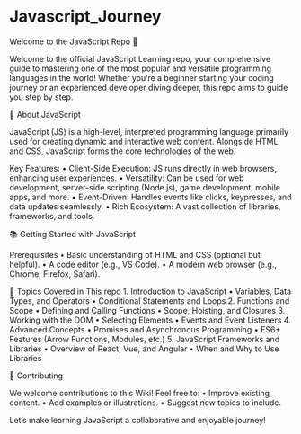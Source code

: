# Javascript_Journey
Welcome to the JavaScript Repo 🚀

Welcome to the official JavaScript Learning repo, your comprehensive guide to mastering one of the most popular and versatile programming languages in the world! Whether you’re a beginner starting your coding journey or an experienced developer diving deeper, this repo aims to guide you step by step.

🌟 About JavaScript

JavaScript (JS) is a high-level, interpreted programming language primarily used for creating dynamic and interactive web content. Alongside HTML and CSS, JavaScript forms the core technologies of the web.

Key Features:
	•	Client-Side Execution: JS runs directly in web browsers, enhancing user experiences.
	•	Versatility: Can be used for web development, server-side scripting (Node.js), game development, mobile apps, and more.
	•	Event-Driven: Handles events like clicks, keypresses, and data updates seamlessly.
	•	Rich Ecosystem: A vast collection of libraries, frameworks, and tools.

📚 Getting Started with JavaScript

Prerequisites
	•	Basic understanding of HTML and CSS (optional but helpful).
	•	A code editor (e.g., VS Code).
	•	A modern web browser (e.g., Chrome, Firefox, Safari).


📖 Topics Covered in This repo
	1.	Introduction to JavaScript
	•	Variables, Data Types, and Operators
	•	Conditional Statements and Loops
	2.	Functions and Scope
	•	Defining and Calling Functions
	•	Scope, Hoisting, and Closures
	3.	Working with the DOM
	•	Selecting Elements
	•	Events and Event Listeners
	4.	Advanced Concepts
	•	Promises and Asynchronous Programming
	•	ES6+ Features (Arrow Functions, Modules, etc.)
	5.	JavaScript Frameworks and Libraries
	•	Overview of React, Vue, and Angular
	•	When and Why to Use Libraries

🌟 Contributing

We welcome contributions to this Wiki! Feel free to:
	•	Improve existing content.
	•	Add examples or illustrations.
	•	Suggest new topics to include.

Let’s make learning JavaScript a collaborative and enjoyable journey!
